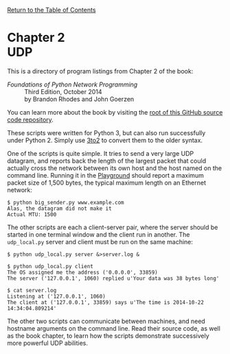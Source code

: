 [Return to the Table of Contents](https://github.com/brandon-rhodes/fopnp#readme)

# Chapter 2<br>UDP

This is a directory of program listings from Chapter 2 of the book:

<dl>
<dt><i>Foundations of Python Network Programming</i></dt>
<dd>
Third Edition, October 2014<br>
by Brandon Rhodes and John Goerzen
</dd>
</dl>

You can learn more about the book by visiting the
[root of this GitHub source code repository](https://github.com/brandon-rhodes/fopnp#readme).

These scripts were written for Python 3, but can also run successfully
under Python 2.  Simply use [3to2](https://pypi.python.org/pypi/3to2) to
convert them to the older syntax.

One of the scripts is quite simple.  It tries to send a very large UDP
datagram, and reports back the length of the largest packet that could
actually cross the network between its own host and the host named on
the command line.  Running it in the [Playground](../../playground)
should report a maximum packet size of 1,500 bytes, the typical maximum
length on an Ethernet network:

```
$ python big_sender.py www.example.com
Alas, the datagram did not make it
Actual MTU: 1500
```

The other scripts are each a client-server pair, where the server should
be started in one terminal window and the client run in another.  The
`udp_local.py` server and client must be run on the same machine:

```
$ python udp_local.py server &>server.log &
```

```
$ python udp_local.py client
The OS assigned me the address ('0.0.0.0', 33859)
The server ('127.0.0.1', 1060) replied u'Your data was 38 bytes long'
```

```
$ cat server.log
Listening at ('127.0.0.1', 1060)
The client at ('127.0.0.1', 33859) says u'The time is 2014-10-22 14:34:04.809214'
```

The other two scripts can communicate between machines, and need
hostname arguments on the command line.  Read their source code, as well
as the book chapter, to learn how the scripts demonstrate successively
more powerful UDP abilities.
